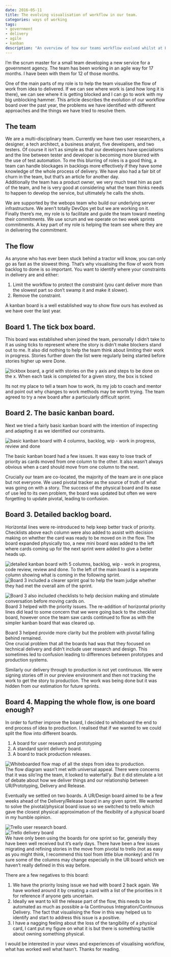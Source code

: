 ```yaml
---
date: 2016-05-11
title: The evolving visualisation of workflow in our team.
categories: ways of working
tags:
- government
- delivery
- agile
- kanban
description: "An overview of how our teams workflow evolved whilst at HM Land Registry."
---
```


I’m the scrum master for a small team developing a new service for a government agency. The team has been working in an agile way for 17 months. I have been with them for 12 of those months.

One of the main parts of my role is to help the team visualise the flow of work from idea to delivered. If we can see where work is (and how long it is there), we can see where it is getting blocked and I can go to work with my big unblocking hammer. This article describes the evolution of our workflow board over the past year, the problems we have identified with different approaches and the things we have tried to resolve them.

## The team

We are a multi-disciplinary team. Currently we have two user researchers, a designer, a tech architect, a business analyst, five developers, and two testers. Of course it isn’t as simple as that our developers have specialisms and the line between tester and developer is becoming more blurred with the use of test automation. To me this blurring of roles is a good thing, a team can handle blockages in backlogs more effectively if they have some knowledge of the whole process of delivery. We have also had a fair bit of churn in the team, but that’s an article for another day.  
Additionally the team has a product owner, we very much treat him as part of the team, and he is very good at considering what the team thinks needs to happen to develop the service, but ultimately he calls the shots.

We are supported by the webops team who build our underlying server infrastructure. We aren’t totally DevOps yet but we are working on it.  
Finally there’s me, my role is to facilitate and guide the team toward meeting their commitments. We use scrum and we operate on two week sprints commitments. A key part of my role is helping the team see where they are in delivering the commitment.

## The flow

As anyone who has ever been stuck behind a tractor will know, you can only go as fast as the slowest thing. That’s why visualising the flow of work from backlog to done is so important. You want to identify where your constraints in delivery are and either:

1. Limit the workflow to protect the constraint (you cant deliver more than the slowest part so don’t swamp it and make it slower).
2. Remove the constraint.

A kanban board is a well established way to show flow ours has evolved as we have over the last year.

## Board 1. The tick box board.

This board was established when joined the team, personally I didn’t take to it as using ticks to represent where the story is didn’t make blockers stand out to me. It also did nothing to help the team think about limiting their work in progress. Stories further down the list were regularly being started before stories higher up were Done.

![](/images/kanban1.jpeg "tickbox board, a grid with stories on the y axis and steps to be done on the x. When each task is completed for a given story, the box is ticked")

Its not my place to tell a team how to work, its my job to coach and mentor and point out why changes to work methods may be worth trying. The team agreed to try a new board after a particularly difficult sprint.

## Board 2. The basic kanban board.

Next we tried a fairly basic kanban board with the intention of inspecting and adapting it as we identified our constraints.

![](/images/kanban2.jpeg "basic kanban board with 4 columns, backlog, wip - work in progress, review and done")

The basic kanban board had a few issues. It was easy to lose track of priority as cards moved from one column to the other. It also wasn’t always obvious when a card should move from one column to the next.

Crucially our team are co-located, the majority of the team are in one place but not everyone. We used pivotal tracker as the source of truth of what was going on with a story. The success of the physical board and its ease of use led to its own problem, the board was updated but often we were forgetting to update pivotal, leading to confusion.

## Board 3. Detailed backlog board.

Horizontal lines were re-introduced to help keep better track of priority. Checklists above each column were also added to assist with decision making on whether the card was ready to be moved on in the flow. The board expanded physically too, a new mini board was added to the left where cards coming up for the next sprint were added to give a better heads up.

![](/images/kanban3.jpeg "detailed kanban board with 5 columns, backlog, wip - work in progress, code review, review and done. To the left of the main board is a seperate column showing what is coming in the following sprint.")  
![](/images/kanban3a.jpeg "Board 3 included a clearer sprint goal to help the team judge whether they had met the overall aim of the sprint.")

![](/images/kanban3b.jpeg "Board 3 also included checklists to help decision making and stimulate conversation before moving cards on.")  
Board 3 helped with the priority issues. The re-addition of horizontal priority lines did lead to some concern that we were going back to the checklist board, however once the team saw cards continued to flow as with the simpler kanban board that was cleared up.

Board 3 helped provide more clarity but the problem with pivotal falling behind remained.  
One crucial problem that all the boards had was that they focused on technical delivery and didn’t include user research and design. This sometimes led to confusion leading to differences between prototypes and production systems.

Similarly our delivery through to production is not yet continuous. We were signing stories off in our preview environment and then not tracking the work to get the story to production. The work was being done but it was hidden from our estimation for future sprints.

## Board 4. Mapping the whole flow, is one board enough?

In order to further improve the board, I decided to whiteboard the end to end process of idea to production. I realised that if we wanted to we could split the flow into different boards.

1. A board for user research and prototyping
2. A standard sprint delivery board.
3. A board to track production releases.

![](/images/flowmap.jpeg "Whiteboarded flow map of all the steps from idea to production.")  
The flow diagram wasn't met with universal appeal. There were concerns that it was silo’ing the team, it looked to waterfall’y. But it did stimulate a lot of debate about how we deliver things and our relationship between UR/Prototyping, Delivery and Release.

Eventually we settled on two boards. A UR/Design board aimed to be a few weeks ahead of the Delivery/Release board in any given sprint. We wanted to solve the pivotal/physical board issue so we switched to trello which gave the closest physical approximation of the flexibility of a physical board in my humble opinion.

![](/images/trellour.png "Trello user research board.")  
![](/images/trellodev.png "Trello delivery board")  
We have only been using the boards for one sprint so far, generally they have been well received but it’s early days. There have been a few issues migrating and refining stories in the move from pivotal to trello (not as easy as you might think, I recommend this tool from little blue monkey) and I’m sure some of the columns may change especially in the UR board which we haven’t really defined in this way before.

There are a few negatives to this board:

1. We have the priority losing issue we had with board 2 back again. We have worked around it by creating a card with a list of the priorities in it for reference if anyone gets uncertain.
2. Ideally we want to kill the release part of the flow, this needs to be automated as much as possible a-la Continuous Integration/Continuous Delivery. The fact that visualising the flow in this way helped us to identify and start to address this issue is a positive.
3. I have a nagging feeling about the loss of the tangibility of a physical card, I cant put my figure on what it is but there is something tactile about owning something physical.

I would be interested in your views and experiences of visualising workflow, what has worked well what hasn't. Thanks for reading.
